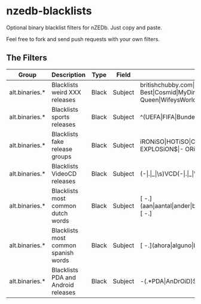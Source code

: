 nzedb-blacklists
================

Optional binary blacklist filters for nZEDb. Just copy and paste.

Feel free to fork and send push requests with your own filters.

## The Filters

Group | Description | Type | Field | Regex
------|-------------|------|-------|------
alt.binaries.* | Blacklists weird XXX releases | Black | Subject | britishchubby.com&#124;WetAndPissy&#124;Caribbeancom&#124;WettingHerPanties.com&#124;fTheTrainingofO&#124;TeachMeFisting&#124;HouseOfTaboo&#124;SexAndSubmission&#124;HardcoreGangbang&#124;TheUpperFloor&#124;AuntJudys&#124;DeliaTs&#124;Lady-Sonia&#124;PublicDisgrace&#124;FutileStruggles&#124;HogTied&#124;PlumpersAtPlay&#124;ElectroSluts&#124;ScoreHD&#124;ABMEA&#124;Gyno-X&#124;Mommy Blows Best&#124;Cosmid&#124;MyDirtyHobby&#124;GhettoGaggers&#124;FuckingMachines&#124;BlacksOnBlondes&#124;SexuallyBroken&#124;Hogtie&#124;My New Black Stepdaddy&#124;WatchingMyMomGoBlack&#124;RoundAndBrown&#124;AfricanBlackLesbian&#124;GapeLand&#124;PublicAgent&#124;XLGirls&#124;Party\.Hardcore&#124;Asian Apple Seed&#124;WhippedAss&#124;MilkingTable&#124;LeluLove&#124;G\-Queen&#124;WifeysWorld&#124;8thStreetLatinas&#124;MilfsLikeItBig&#124;StepmomVideos&#124;ManoJob&#124;FakeHospital&#124;HairyTwatter&#124;MomPov&#124;Mamacitas&#124;Masturbation&#124;PlumperPass&#124;GrandpaLove&#124;Mastrubeertje
alt.binaries.* | Blacklists sports releases | Black | Subject | \^\(UEFA&#124;FIFA&#124;Bundesliga&#124;NFL&#124;WWE&#124;NHL&#124;NBA&#124;WCW&#124;ESPN&#124;MLB&#124;NFC&#124;PGA&#124;UFC&#124;WPT&#124;WWF&#124;EPL&#124;FA?Cup&#124;manchester?united&#124;capital?one?cup&#124;Formula1&#124;Word.Series.of.Fighting&#124;Showtime.Boxing&#124;Match.Of.The.Day&#124;Rugby&#124;The.Football.League&#124;Football\)&#124;World.Cup&#124;giro.*d.*italia&#124;tour.de.france
alt.binaries.* | Blacklists fake release groups | Black | Subject | iRONiSO&#124;HOTiSO&#124;CPiSO&#124;CAUiSO&#124;TiNYiSO&#124;TURKiSO&#124;ISO\-TBE&#124;DVD\-ISO&#124;OSX\-ISO&#124;GAME\-iSO&#124;\-SiGNMAKER&#124;\-RiSE&#124;\-DYNAMiCS&#124;AMPLiFYiSO&#124;APP-iSO&#124;ISO\-THE FARM&#124;ISO\-SHADOW&#124;ISO\-DVT&#124;ISO\-SCOTCH&#124;ISO\-EcHoS&#124;ISO\-LND&#124;ISO\-FooZiSo&#124;\-AUXiSO&#124;iSO\-ENGiNE&#124;ISO\-OSX&#124;iSO\-HS&#124;iSO\-rG&#124;\-TBE&#124;\- aSxPDA&#124;\- SCOTCH$&#124;\- EXPLOSiON$&#124;\- ORiON$&#124;Cracked\-HS&#124;\-ViRiLiTY&#124;\-XiSO&#124;\-MCiPDA&#124;\-SiSO&#124;\-MSGPDA&#124;\-CSCPDA&#124;\-PiZZA&#124;\-NOKiApDA&#124;\-SUNiSO&#124;\-XiMPDA&#124;\-RCAPDA&#124;\-SHDXXX
alt.binaries.* | Blacklists VideoCD releases | Black | Subject | (\-&#124;\.&#124;\_&#124;\s)VCD(\-&#124;\.&#124;\_&#124;\s)
alt.binaries.* | Blacklists most common dutch words | Black | Subject | \[ \-\.\](aan&#124;aantal&#124;ander&#124;beetje&#124;dag&#124;dat&#124;dingen&#124;doen&#124;een&#124;eigenlijk&#124;gaan&#124;gewoon&#124;groot&#124;hebben&#124;heel&#124;het&#124;hij&#124;ik&#124;jaar&#124;kinderen&#124;komen&#124;kunnen&#124;laatst&#124;leuk&#124;leven&#124;maar&#124;maken&#124;mensen&#124;moeten&#124;natuurlijk&#124;niet&#124;nieuw&#124;ook&#124;op&#124;plaats&#124;tijd&#124;vrouw&#124;voor&#124;werk&#124;weten&#124;worden&#124;zeggen&#124;zijn&#124;zullen&#124;seizoen&#124;verzekering&#124;verzoekje&#124;goedkoop&#124;inboedel&#124;NL&#124;vrouwen&#124;vleugel)\[ \-\.\]
alt.binaries.* | Blacklists most common spanish words | Black | Subject | \[ \-\.\](ahora&#124;alguno&#124;bien&#124;cada&#124;como&#124;cosa&#124;creer&#124;cuando&#124;deber&#124;decir&#124;dejar&#124;desde&#124;donde&#124;encontrar&#124;entonces&#124;estar&#124;este&#124;haber&#124;hablar&#124;hacer&#124;hasta&#124;llegar&#124;llevar&#124;menos&#124;mismo&#124;mucho&#124;muy&#124;nada&#124;nuestro&#124;nuevo&#124;otro&#124;para&#124;parecer&#124;parte&#124;pasar&#124;pero&#124;poder&#124;poner&#124;porque&#124;primero&#124;que&#124;quedar&#124;querer&#124;seguir&#124;siempre&#124;sobre&#124;tanto&#124;tener&#124;tiempo&#124;vida)\[ \-\.\]
alt.binaries.* | Blacklists PDA and Android releases | Black | Subject | \-\(.*PDA&#124;AnDrOiD)\$
